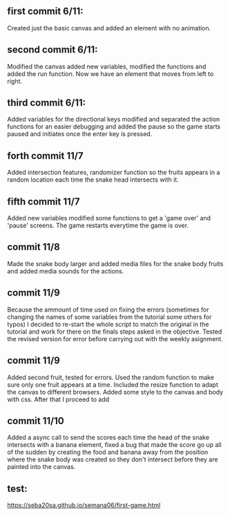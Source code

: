 ## first commit 6/11:
Created just the basic canvas and added an element with no animation.
## second commit 6/11:
Modified the canvas added new variables, modified the functions and added the run function. Now we have an element that moves from left to right.
## third commit 6/11:
Added variables for the directional keys modified and separated the action functions for an easier debugging and added the pause so the game starts paused and initiates once the enter key is pressed.
## forth commit 11/7 
Added intersection features, randomizer function so the fruits appears in a random location each time the snake head intersects with it.
## fifth commit 11/7 
Added new variables modified some functions to get a 'game over' and 'pause' screens. The game restarts everytime the game is over.
## commit 11/8 
Made the snake body larger and added media files for the snake body fruits and added media sounds for the actions.
## commit 11/9
Because the ammount of time used on fixing the errors (sometimes for changing the names of some variables from the tutorial some others for typos) 
I decided to re-start the whole script to match the original in the tutorial and work for there on the finals steps asked in the objective. 
Tested the revised version for error before carrying out with the weekly asignment.
## commit 11/9
Added second fruit, tested for errors. Used the random function to make sure only one fruit appears at a time. Included the resize function to adapt the canvas to different browsers. Added some style to the canvas and body with css. After that I proceed to add
## commit 11/10
Added a async call to send the scores each time the head of the snake intersects with a banana element, fixed a bug that made the score go up all of the sudden
by creating the food and banana away from the position where the snake body was created so they don't intersect before they are painted into the canvas.

## test:
https://seba20sa.github.io/semana06/first-game.html
